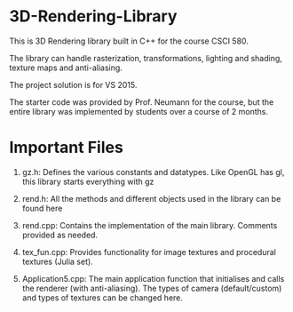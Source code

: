 # 3D-Rendering-Library

This is 3D Rendering library built in C++ for the course CSCI 580.

The library can handle rasterization, transformations, lighting and shading, texture maps and anti-aliasing.

The project solution is for VS 2015.

The starter code was provided by Prof. Neumann for the course, but the entire library was implemented by students over a course of 2 months.

# Important Files

1. gz.h: Defines the various constants and datatypes. Like OpenGL has gl, this library starts everything with gz

2. rend.h: All the methods and different objects used in the library can be found here

3. rend.cpp: Contains the implementation of the main library. Comments provided as needed.

4. tex_fun.cpp: Provides functionality for image textures and procedural textures (Julia set).

5. Application5.cpp: The main application function that initialises and calls the renderer (with anti-aliasing). The types of camera (default/custom) and types of textures can be changed here.